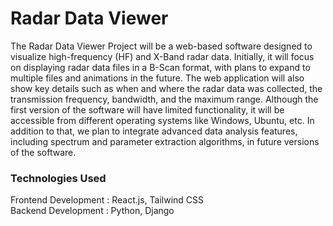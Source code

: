 # Radar Data Viewer

The Radar Data Viewer Project will be a web-based software designed to visualize high-frequency (HF) and X-Band radar data. Initially, it will focus on displaying radar data files in a B-Scan format, with plans to expand to multiple files and animations in the future. The web application will also show key details such as when and where the radar data was collected, the transmission frequency, bandwidth, and the maximum range. Although the first version of the software will have limited functionality, it will be accessible from different operating systems like Windows, Ubuntu, etc. In addition to that, we plan to integrate advanced data analysis features, including spectrum and parameter extraction algorithms, in future versions of the software.

### Technologies Used

Frontend Development : React.js, Tailwind CSS <br/>
Backend Development : Python, Django
